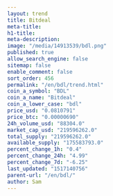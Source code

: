 ```yaml
---
layout: trend
title: Bitdeal
meta-title: 
h1-title: 
meta-description: 
image: "/media/14913539/bdl.png"
published: true
allow_search_engine: false
sitemap: false
enable_comment: false
sort_order: 456
permalink: "/en/bdl/trend.html"
coin_a_symbol: "BDL"
coin_a_name: "Bitdeal"
coin_a_lower_case: "bdl"
price_usd: "0.0810791"
price_btc: "0.00000690"
24h_volume_usd: "88304.0"
market_cap_usd: "219596262.0"
total_supply: "219596262.0"
available_supply: "175583793.0"
percent_change_1h: "0.4"
percent_change_24h: "4.99"
percent_change_7d: "-6.25"
last_updated: "1517140756"
parent-url: "/en/bdl/"
author: Sam
---
```


